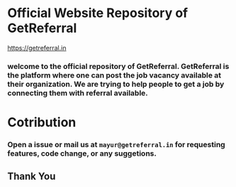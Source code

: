 # Official Website Repository of GetReferral
https://getreferral.in
### welcome to the official repository of GetReferral. GetReferral is the platform where one can post the job vacancy available at their organization. We are trying to help people to get a job by connecting them with referral available.
#
# Cotribution
### Open a issue or mail us at `mayur@getreferral.in` for requesting features, code change, or any suggetions.

## Thank You
